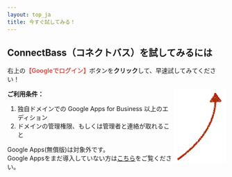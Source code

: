 ```yaml
---
layout: top_ja
title: 今すぐ試してみる！
---
```



<div class="row">
  <div class="col-md-9">
    <h2><span class="logoTypoPrefix">Connect</span><span class="logoTypoSuffix">Bass</span>（コネクトバス）を試してみるには</h2>
    <p>右上の<strong style="color: #d9534f;">【Googleでログイン】</strong>ボタンを<strong>クリック</strong>して、早速試してみてください！</p>
  </div>
  <div class="col-md-3" align="right">
    <img src="/assets/img/redarrow.png" align="right">
  </div>
</div>


<strong>ご利用条件：</strong>

1. 独自ドメインでの Google Apps for Business 以上のエディション
1. ドメインの管理権限、もしくは管理者と連絡が取れること

Google Apps(無償版)は対象外です。  
Google Appsをまだ導入していない方は[こちら](apps.html)をご覧ください。

